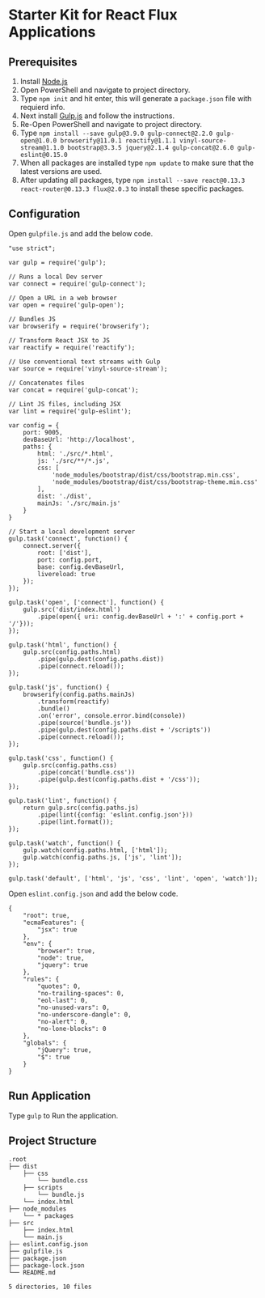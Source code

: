 # Starter Kit for React Flux Applications

## Prerequisites
1. Install [Node.js](https://nodejs.org/en/ "Node.js")
2. Open PowerShell and navigate to project directory.
3. Type `npm init` and hit enter, this will generate a `package.json` file with requierd info.
4. Next install [Gulp.js](https://gulpjs.com/ "Gulp.js") and follow the instructions.
5. Re-Open PowerShell and navigate to project directory.
6. Type `npm install --save gulp@3.9.0 gulp-connect@2.2.0 gulp-open@1.0.0 browserify@11.0.1 reactify@1.1.1 vinyl-source-stream@1.1.0 bootstrap@3.3.5 jquery@2.1.4 gulp-concat@2.6.0 gulp-eslint@0.15.0`
7. When all packages are installed type `npm update` to make sure that the latest versions are used.
8. After updating all packages, type `npm install --save react@0.13.3 react-router@0.13.3 flux@2.0.3` to install these specific packages.

## Configuration
Open `gulpfile.js` and add the below code.
    
	"use strict";

	var gulp = require('gulp');

	// Runs a local Dev server
	var connect = require('gulp-connect'); 

	// Open a URL in a web browser
	var open = require('gulp-open');

	// Bundles JS
	var browserify = require('browserify');

	// Transform React JSX to JS
	var reactify = require('reactify');

	// Use conventional text streams with Gulp
	var source = require('vinyl-source-stream');

	// Concatenates files
	var concat = require('gulp-concat');

	// Lint JS files, including JSX
	var lint = require('gulp-eslint');

	var config = {
		port: 9005,
		devBaseUrl: 'http://localhost',
		paths: {
			html: './src/*.html',
			js: './src/**/*.js',
			css: [
      			'node_modules/bootstrap/dist/css/bootstrap.min.css',
      			'node_modules/bootstrap/dist/css/bootstrap-theme.min.css'
    		],
			dist: './dist',
			mainJs: './src/main.js'
		}
	}

	// Start a local development server
	gulp.task('connect', function() {
		connect.server({
			root: ['dist'],
			port: config.port,
			base: config.devBaseUrl,
			livereload: true
		});
	});

	gulp.task('open', ['connect'], function() {
		gulp.src('dist/index.html')
			.pipe(open({ uri: config.devBaseUrl + ':' + config.port + '/'}));
	});

	gulp.task('html', function() {
		gulp.src(config.paths.html)
			.pipe(gulp.dest(config.paths.dist))
			.pipe(connect.reload());
	});

	gulp.task('js', function() {
		browserify(config.paths.mainJs)
			.transform(reactify)
			.bundle()
			.on('error', console.error.bind(console))
			.pipe(source('bundle.js'))
			.pipe(gulp.dest(config.paths.dist + '/scripts'))
			.pipe(connect.reload());
	});

	gulp.task('css', function() {
		gulp.src(config.paths.css)
			.pipe(concat('bundle.css'))
			.pipe(gulp.dest(config.paths.dist + '/css'));
	});

	gulp.task('lint', function() {
		return gulp.src(config.paths.js)
			.pipe(lint({config: 'eslint.config.json'}))
			.pipe(lint.format());
	});

	gulp.task('watch', function() {
		gulp.watch(config.paths.html, ['html']);
		gulp.watch(config.paths.js, ['js', 'lint']);
	});

	gulp.task('default', ['html', 'js', 'css', 'lint', 'open', 'watch']);

Open `eslint.config.json` and add the below code.

	{
    	"root": true,
    	"ecmaFeatures": {
      		"jsx": true
    	},
    	"env": {
      		"browser": true,
      		"node": true,
      		"jquery": true
    	},
    	"rules": {
      		"quotes": 0,
      		"no-trailing-spaces": 0,
      		"eol-last": 0,
      		"no-unused-vars": 0,
      		"no-underscore-dangle": 0,
      		"no-alert": 0,
      		"no-lone-blocks": 0
    	},
    	"globals": {
      		"jQuery": true,
      		"$": true
    	}
	}

## Run Application
Type `gulp` to Run the application.

## Project Structure
	.root
	├── dist
		├── css
			└── bundle.css
		├── scripts
			└── bundle.js
		└── index.html
	├── node_modules
		└── * packages
	├── src
		├── index.html
		└── main.js
	├── eslint.config.json
	├── gulpfile.js
	├── package.json
	├── package-lock.json
	└── README.md
	
	5 directories, 10 files
